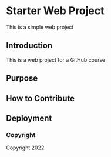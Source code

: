 # Starter Web Project

This is a simple web project

## Introduction
This is a web project for a GitHub course

## Purpose

## How to Contribute

## Deployment

### Copyright
Copyright 2022
